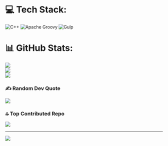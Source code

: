 # 💻 Tech Stack:
![C++](https://img.shields.io/badge/c++-%2300599C.svg?style=for-the-badge&logo=c%2B%2B&logoColor=white) ![Apache Groovy](https://img.shields.io/badge/Apache%20Groovy-4298B8.svg?style=for-the-badge&logo=Apache+Groovy&logoColor=white) ![Gulp](https://img.shields.io/badge/GULP-%23CF4647.svg?style=for-the-badge&logo=gulp&logoColor=white)
# 📊 GitHub Stats:
![](https://github-readme-stats.vercel.app/api?username=teamprofilics&theme=dark&hide_border=false&include_all_commits=false&count_private=false)<br/>
![](https://github-readme-streak-stats.herokuapp.com/?user=teamprofilics&theme=dark&hide_border=false)<br/>
![](https://github-readme-stats.vercel.app/api/top-langs/?username=teamprofilics&theme=dark&hide_border=false&include_all_commits=false&count_private=false&layout=compact)

### ✍️ Random Dev Quote
![](https://quotes-github-readme.vercel.app/api?type=horizontal&theme=radical)

### 🔝 Top Contributed Repo
![](https://github-contributor-stats.vercel.app/api?username=teamprofilics&limit=5&theme=dark&combine_all_yearly_contributions=true)

---
[![](https://visitcount.itsvg.in/api?id=teamprofilics&icon=0&color=0)](https://visitcount.itsvg.in)

<!-- Proudly created with GPRM ( https://gprm.itsvg.in ) -->
